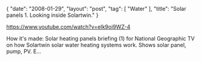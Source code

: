 {
   "date": "2008-01-29",
   "layout": "post",
   "tag": [
      "Water"
   ],
   "title": "Solar panels 1. Looking inside Solartwin."
}

https://www.youtube.com/watch?v=eIk9oi9WZ-4  

How it's made: Solar heating panels briefing (1) for National Geographic TV on how Solartwin solar water heating systems work. Shows solar panel, pump, PV. E...
